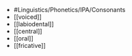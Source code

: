 - #Linguistics/Phonetics/IPA/Consonants
- [[voiced]]
- [[labiodental]]
- [[central]]
- [[oral]]
- [[fricative]]